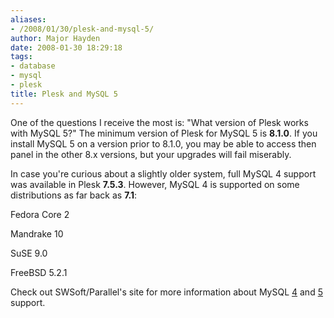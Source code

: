 ```yaml
---
aliases:
- /2008/01/30/plesk-and-mysql-5/
author: Major Hayden
date: 2008-01-30 18:29:18
tags:
- database
- mysql
- plesk
title: Plesk and MySQL 5
---
```


One of the questions I receive the most is: "What version of Plesk works with MySQL 5?" The minimum version of Plesk for MySQL 5 is **8.1.0**. If you install MySQL 5 on a version prior to 8.1.0, you may be able to access then panel in the other 8.x versions, but your upgrades will fail miserably.

In case you're curious about a slightly older system, full MySQL 4 support was available in Plesk **7.5.3**. However, MySQL 4 is supported on some distributions as far back as **7.1**:

Fedora Core 2

Mandrake 10

SuSE 9.0

FreeBSD 5.2.1

Check out SWSoft/Parallel's site for more information about MySQL [4][1] and [5][2] support.

 [1]: http://kb.swsoft.com/en/305
 [2]: http://kb.swsoft.com/en/1792